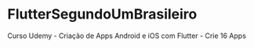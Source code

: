 # FlutterSegundoUmBrasileiro
Curso Udemy - Criação de Apps Android e iOS com Flutter - Crie 16 Apps
